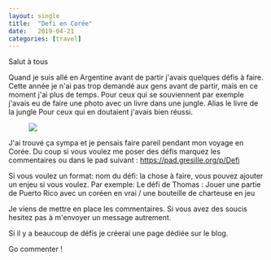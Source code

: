 ```yaml
---
layout: single
title:  "Defi en Corée"
date:   2019-04-21
categories: [travel]
---
```


Salut à tous


Quand je suis allé en Argentine avant de partir j'avais quelques défis à faire.
Cette année je n'ai pas trop demandé aux gens avant de partir, mais en ce moment j'ai plus de temps. 
Pour ceux qui se souviennent par exemple j'avais eu de faire une photo avec un livre dans une jungle. 
Alias le livre de la jungle
Pour ceux qui en doutaient j'avais bien réussi.
<figure>
	<img src="/assets/images/2017-07-21LeLivreDeLaJungle.JPG">
</figure>

J'ai trouvé ça sympa et je pensais faire pareil pendant mon voyage en Corée.
Du coup si vous voulez me poser des défis marquez les commentaires ou dans le pad suivant : https://pad.gresille.org/p/Defi 

Si vous voulez un format: nom du défi: la chose à faire, vous pouvez ajouter un enjeu si vous voulez.
Par exemple: Le défi de Thomas : Jouer une partie de Puerto Rico avec un coréen en vrai / une bouteille de charteuse en jeu

Je viens de mettre en place les commentaires. 
Si vous avez des soucis hesitez pas à m'envoyer un message autrement.

Si il y a beaucoup de défis je créerai une page dédiée sur le blog.

Go commenter !